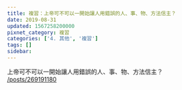 ```yaml
---
title: 複習：上帝可不可以一開始讓人用錯誤的人、事、物、方法信主？
date: 2019-08-31
updated: 1567258200000
pixnet_category: 複習
categories: ['4. 其他', '複習']
tags: []
sidebar: 
---
```


<p>上帝可不可以一開始讓人用錯誤的人、事、物、方法信主？<br/>
<a href="/posts/269191180" target="_blank">/posts/269191180</a></p>
<p> </p>
